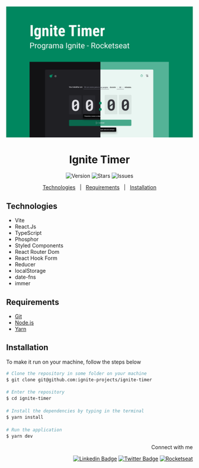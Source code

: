<p align="center">
  <img alt="project cover" src=".github/images/cover-ignite-timer.png">
</p>
<div align="center" id="top">
  <h1>Ignite Timer</h1>
  <p>
    <img alt="Version" src="https://img.shields.io/github/v/tag/ignite-projects/ignite-timer" />
    <img alt="Stars" src="https://img.shields.io/github/stars/ignite-projects/ignite-timer" />
    <img alt="Issues" src="https://img.shields.io/github/issues/ignite-projects/ignite-timer?logoColor=1DA1F2" />
  </p>
  <P>
    <a href="#technologies">Technologies</a> &#xa0; | &#xa0;
    <a href="#requirements">Requirements</a> &#xa0; | &#xa0;
    <a href="#installation">Installation</a>
  </p>
</div>

## Technologies

- Vite
- React.Js
- TypeScript
- Phosphor
- Styled Components
- React Router Dom
- React Hook Form
- Reducer
- localStorage
- date-fns
- immer

## Requirements

- [Git](https://git-scm.com/)
- [Node.js](https://nodejs.org/en/)
- [Yarn](https://yarnpkg.com/)

## Installation

To make it run on your machine, follow the steps below

```bash
# Clone the repository in some folder on your machine
$ git clone git@github.com:ignite-projects/ignite-timer

# Enter the repository
$ cd ignite-timer

# Install the dependencies by typing in the terminal
$ yarn install

# Run the application
$ yarn dev
```

<div align="right">
Connect with me

[![Linkedin Badge](https://img.shields.io/badge/-Robson%20Natanael-blue?style=flat-square&logo=Linkedin&logoColor=white&link=https://www.linkedin.com/in/robsonnatanael)](https://www.linkedin.com/in/robsonnatanael)
[![Twitter Badge](https://img.shields.io/badge/-@robsonnatanael-1ca0f1?style=flat-square&labelColor=1ca0f1&logo=twitter&logoColor=white&link=https://twitter.com/robsonnatanael)](https://twitter.com/robsonnatanael)
[![Rocketseat](https://img.shields.io/badge/-Rocketseat%20Profile-8358e1?style=flat-square&labelColor=8358e1&logoColor=white&link=https://app.rocketseat.com.br/me/robsonnatanael)](https://app.rocketseat.com.br/me/robsonnatanael)

</div>

